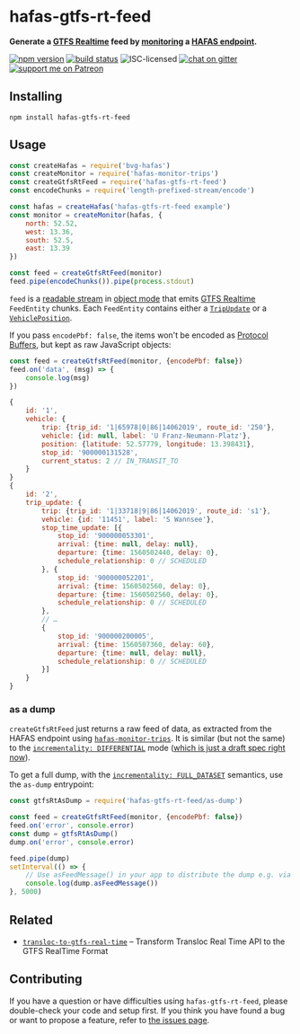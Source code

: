 # hafas-gtfs-rt-feed

**Generate a [GTFS Realtime](https://developers.google.com/transit/gtfs-realtime/) feed by [monitoring](https://github.com/derhuerst/hafas-monitor-trips) a [HAFAS endpoint](https://github.com/public-transport/hafas-client#background).**

[![npm version](https://img.shields.io/npm/v/hafas-gtfs-rt-feed.svg)](https://www.npmjs.com/package/hafas-gtfs-rt-feed)
[![build status](https://img.shields.io/travis/derhuerst/hafas-gtfs-rt-feed.svg)](https://travis-ci.org/derhuerst/hafas-gtfs-rt-feed)
![ISC-licensed](https://img.shields.io/github/license/derhuerst/hafas-gtfs-rt-feed.svg)
[![chat on gitter](https://badges.gitter.im/derhuerst.svg)](https://gitter.im/derhuerst)
[![support me on Patreon](https://img.shields.io/badge/support%20me-on%20patreon-fa7664.svg)](https://patreon.com/derhuerst)


## Installing

```shell
npm install hafas-gtfs-rt-feed
```


## Usage

```js
const createHafas = require('bvg-hafas')
const createMonitor = require('hafas-monitor-trips')
const createGtfsRtFeed = require('hafas-gtfs-rt-feed')
const encodeChunks = require('length-prefixed-stream/encode')

const hafas = createHafas('hafas-gtfs-rt-feed example')
const monitor = createMonitor(hafas, {
	north: 52.52,
	west: 13.36,
	south: 52.5,
	east: 13.39
})

const feed = createGtfsRtFeed(monitor)
feed.pipe(encodeChunks()).pipe(process.stdout)
```

`feed` is a [readable stream](https://nodejs.org/api/stream.html#stream_class_stream_readable) in [object mode](https://nodejs.org/api/stream.html#stream_object_mode) that emits [GTFS Realtime](https://developers.google.com/transit/gtfs-realtime/reference/) `FeedEntity` chunks. Each `FeedEntity` contains either a [`TripUpdate`](https://developers.google.com/transit/gtfs-realtime/reference/#message-tripupdate) or a [`VehiclePosition`](https://developers.google.com/transit/gtfs-realtime/reference/#message-vehicleposition).

If you pass `encodePbf: false`, the items won't be encoded as [Protocol Buffers](https://developers.google.com/protocol-buffers/), but kept as raw JavaScript objects:

```js
const feed = createGtfsRtFeed(monitor, {encodePbf: false})
feed.on('data', (msg) => {
	console.log(msg)
})
```

```js
{
	id: '1',
	vehicle: {
		trip: {trip_id: '1|65978|0|86|14062019', route_id: '250'},
		vehicle: {id: null, label: 'U Franz-Neumann-Platz'},
		position: {latitude: 52.57779, longitude: 13.398431},
		stop_id: '900000131528',
		current_status: 2 // IN_TRANSIT_TO
	}
}
{
	id: '2',
	trip_update: {
		trip: {trip_id: '1|33718|9|86|14062019', route_id: 's1'},
		vehicle: {id: '11451', label: 'S Wannsee'},
		stop_time_update: [{
			stop_id: '900000053301',
			arrival: {time: null, delay: null},
			departure: {time: 1560502440, delay: 0},
			schedule_relationship: 0 // SCHEDULED
		}, {
			stop_id: '900000052201',
			arrival: {time: 1560502560, delay: 0},
			departure: {time: 1560502560, delay: 0},
			schedule_relationship: 0 // SCHEDULED
		},
		// …
		{
			stop_id: '900000200005',
			arrival: {time: 1560507360, delay: 60},
			departure: {time: null, delay: null},
			schedule_relationship: 0 // SCHEDULED
		}]
	}
}
```

### as a dump

`createGtfsRtFeed` just returns a raw feed of data, as extracted from the HAFAS endpoint using [`hafas-monitor-trips`](https://github.com/derhuerst/hafas-monitor-trips). It is similar (but not the same) to the [`incrementality: DIFFERENTIAL`](https://developers.google.com/transit/gtfs-realtime/reference#enum-incrementality) mode ([which is just a draft spec right now](https://github.com/google/transit/issues/84)).

To get a full dump, with the [`incrementality: FULL_DATASET`](https://developers.google.com/transit/gtfs-realtime/reference#enum-incrementality) semantics, use the `as-dump` entrypoint:

```js
const gtfsRtAsDump = require('hafas-gtfs-rt-feed/as-dump')

const feed = createGtfsRtFeed(monitor, {encodePbf: false})
feed.on('error', console.error)
const dump = gtfsRtAsDump()
dump.on('error', console.error)

feed.pipe(dump)
setInterval(() => {
	// Use asFeedMessage() in your app to distribute the dump e.g. via HTTP.
	console.log(dump.asFeedMessage())
}, 5000)
```


## Related

- [`transloc-to-gtfs-real-time`](https://github.com/jonathonwpowell/transloc-to-gtfs-real-time) – Transform Transloc Real Time API to the GTFS RealTime Format


## Contributing

If you have a question or have difficulties using `hafas-gtfs-rt-feed`, please double-check your code and setup first. If you think you have found a bug or want to propose a feature, refer to [the issues page](https://github.com/derhuerst/hafas-gtfs-rt-feed/issues).
